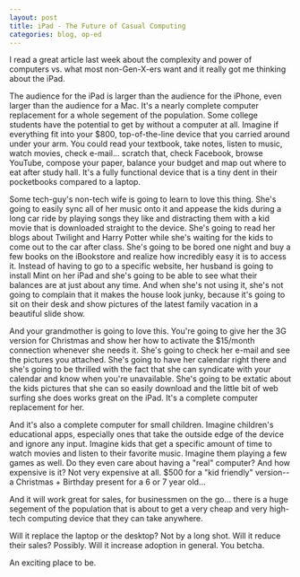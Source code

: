 ```yaml
---
layout: post
title: iPad - The Future of Casual Computing
categories: blog, op-ed
---
```

I read a great article last week about the complexity and power of computers vs. what most non-Gen-X-ers want and it really got me thinking about the iPad.

The audience for the iPad is larger than the audience for the iPhone, even larger than the audience for a Mac.   It's a nearly complete computer replacement for a whole segement of the population.   Some college students have the potential to get by without a computer at all.  Imagine if everything fit into your $800, top-of-the-line device that you carried around under your arm.   You could read your textbook, take notes, listen to music, watch movies, check e-mail... scratch that, check Facebook, browse YouTube, compose your paper, balance your budget and map out where to eat after study hall.  It's a fully functional device that is a tiny dent in their pocketbooks compared to a laptop.

Some tech-guy's non-tech wife is going to learn to love this thing.   She's going to easily sync all of her music onto it and appease the kids during a long car ride by playing songs they like and distracting them with a kid movie that is downloaded straight to the device.  She's going to read her blogs about Twilight and Harry Potter while she's waiting for the kids to come out to the car after class.   She's going to be bored one night and buy a few books on the iBookstore and realize how incredibly easy it is to access it.   Instead of having to go to a specific website, her husband is going to install Mint on her iPad and she's going to be able to see what their balances are at just about any time.   And when she's not using it, she's not going to complain that it makes the house look junky, because it's going to sit on their desk and show pictures of the latest family vacation in a beautiful slide show.

And your grandmother is going to love this.   You're going to give her the 3G version for Christmas and show her how to activate the $15/month connection whenever she needs it.  She's going to check her e-mail and see the pictures you attached.   She's going to have her calendar right there and she's going to be thrilled with the fact that she can syndicate with your calendar and know when you're unavailable.   She's going to be extatic about the kids pictures that she can so easily download and the little bit of web surfing she does works great on the iPad.   It's a complete computer replacement for her.

And it's also a complete computer for small children.   Imagine children's educational apps, especially ones that take the outside edge of the device and ignore any input.   Imagine kids that get a specific amount of time to watch movies and listen to their favorite music.   Imagine them playing a few games as well.   Do they even care about having a "real" computer?   And how expensive is it?   Not very expensive at all.   $500 for a "kid friendly" version--a Christmas + Birthday present for a 6 or 7 year old... 

And it will work great for sales, for businessmen on the go... there is a huge segement of the population that is about to get a very cheap and very high-tech computing device that they can take anywhere.

Will it replace the laptop or the desktop?   Not by a long shot.   Will it reduce their sales?   Possibly.   Will it increase adoption in general.   You betcha.

An exciting place to be.
